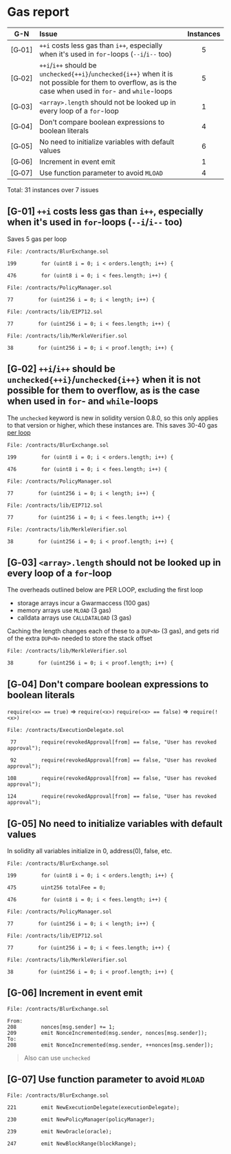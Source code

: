 # Gas report

| G-N    |Issue|Instances|
|:------:|:----|:-------:|
| [G&#x2011;01] | `++i` costs less gas than `i++`, especially when it's used in `for`-loops (`--i`/`i--` too) | 5 |
| [G&#x2011;02] | `++i`/`i++` should be `unchecked{++i}`/`unchecked{i++}` when it is not possible for them to overflow, as is the case when used in `for`- and `while`-loops | 5 |
| [G&#x2011;03] | `<array>.length` should not be looked up in every loop of a `for`-loop | 1 |
| [G&#x2011;04] | Don't compare boolean expressions to boolean literals | 4 |
| [G&#x2011;05] | No need to initialize variables with default values | 6 |
| [G&#x2011;06] | Increment in event emit | 1 |
| [G&#x2011;07] | Use function parameter to avoid `MLOAD` | 4 |

Total: 31 instances over 7 issues

## [G-01] `++i` costs less gas than `i++`, especially when it's used in `for`-loops (`--i`/`i--` too)

Saves 5 gas per loop

```solidity
File: /contracts/BlurExchange.sol

199        for (uint8 i = 0; i < orders.length; i++) {

476        for (uint8 i = 0; i < fees.length; i++) {
```

```solidity
File: /contracts/PolicyManager.sol

77        for (uint256 i = 0; i < length; i++) {
```

```solidity
File: /contracts/lib/EIP712.sol

77        for (uint256 i = 0; i < fees.length; i++) {
```

```solidity
File: /contracts/lib/MerkleVerifier.sol

38        for (uint256 i = 0; i < proof.length; i++) {
```

## [G‑02] `++i`/`i++` should be `unchecked{++i}`/`unchecked{i++}` when it is not possible for them to overflow, as is the case when used in `for`- and `while`-loops

The `unchecked` keyword is new in solidity version 0.8.0, so this only applies to that version or higher, which these instances are. This saves 30-40 gas [per loop](https://gist.github.com/hrkrshnn/ee8fabd532058307229d65dcd5836ddc#the-increment-in-for-loop-post-condition-can-be-made-unchecked)

```solidity
File: /contracts/BlurExchange.sol

199        for (uint8 i = 0; i < orders.length; i++) {

476        for (uint8 i = 0; i < fees.length; i++) {
```

```solidity
File: /contracts/PolicyManager.sol

77        for (uint256 i = 0; i < length; i++) {
```

```solidity
File: /contracts/lib/EIP712.sol

77        for (uint256 i = 0; i < fees.length; i++) {
```

```solidity
File: /contracts/lib/MerkleVerifier.sol

38        for (uint256 i = 0; i < proof.length; i++) {
```

## [G‑03] `<array>.length` should not be looked up in every loop of a `for`-loop

The overheads outlined below are PER LOOP, excluding the first loop

 * storage arrays incur a Gwarmaccess (100 gas)
 * memory arrays use `MLOAD` (3 gas)
 * calldata arrays use `CALLDATALOAD` (3 gas)

Caching the length changes each of these to a `DUP<N>` (3 gas), and gets rid of the extra `DUP<N>` needed to store the stack offset

```solidity
File: /contracts/lib/MerkleVerifier.sol

38        for (uint256 i = 0; i < proof.length; i++) {
```

## [G‑04] Don't compare boolean expressions to boolean literals

`require(<x> == true)` => `require(<x>)`
`require(<x> == false)` => `require(!<x>)`

```solidity
File: /contracts/ExecutionDelegate.sol

 77        require(revokedApproval[from] == false, "User has revoked approval");

 92        require(revokedApproval[from] == false, "User has revoked approval");

108        require(revokedApproval[from] == false, "User has revoked approval");

124        require(revokedApproval[from] == false, "User has revoked approval");
```

## [G-05] No need to initialize variables with default values

In solidity all variables initialize in 0, address(0), false, etc.

```solidity
File: /contracts/BlurExchange.sol

199        for (uint8 i = 0; i < orders.length; i++) {

475        uint256 totalFee = 0;

476        for (uint8 i = 0; i < fees.length; i++) {
```

```solidity
File: /contracts/PolicyManager.sol

77        for (uint256 i = 0; i < length; i++) {
```

```solidity
File: /contracts/lib/EIP712.sol

77        for (uint256 i = 0; i < fees.length; i++) {
```

```solidity
File: /contracts/lib/MerkleVerifier.sol

38        for (uint256 i = 0; i < proof.length; i++) {
```

## [G-06] Increment in event emit

```solidity
File: /contracts/BlurExchange.sol

From:
208        nonces[msg.sender] += 1;
209        emit NonceIncremented(msg.sender, nonces[msg.sender]);
To:
208        emit NonceIncremented(msg.sender, ++nonces[msg.sender]);
```

> Also can use `unchecked`

## [G-07] Use function parameter to avoid `MLOAD`

```solidity
File: /contracts/BlurExchange.sol

221        emit NewExecutionDelegate(executionDelegate);

230        emit NewPolicyManager(policyManager);

239        emit NewOracle(oracle);

247        emit NewBlockRange(blockRange);
```